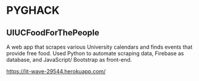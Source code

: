 PYGHACK
===================

UIUCFoodForThePeople
-------------

A web app that scrapes various University calendars and finds events that provide free food. Used Python to automate scraping data, Firebase as database, and JavaScript/ Bootstrap as front-end.

<https://lit-wave-29544.herokuapp.com/>
